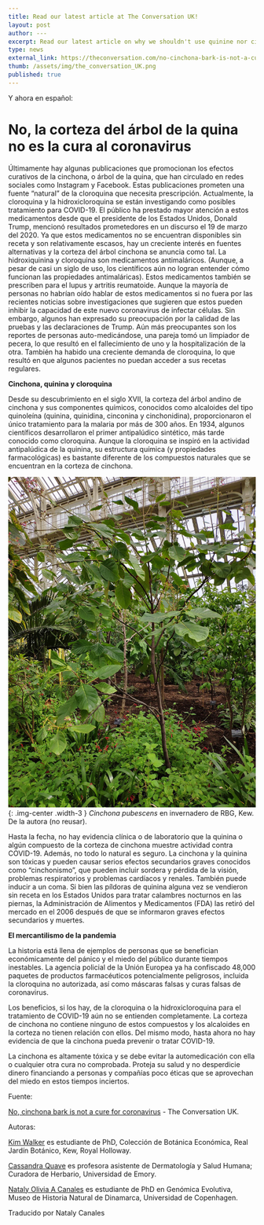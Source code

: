 ```yaml
---
title: Read our latest article at The Conversation UK!
layout: post
author: ---
excerpt: Read our latest article on why we shouldn't use quinine nor cinchona bark to treat or prevent COVID-19. Great collaborative work with Kim Walker and Cassandra Quave. Also ¡versión en español!
type: news
external_link: https://theconversation.com/no-cinchona-bark-is-not-a-cure-for-coronavirus-134947
thumb: /assets/img/the_conversation_UK.png
published: true
---
```


Y ahora en español:

# No, la corteza del árbol de la quina no es la cura al coronavirus

Últimamente hay algunas publicaciones que promocionan los efectos curativos de la cinchona, o árbol de la quina, que han circulado en redes sociales como Instagram y Facebook. Estas publicaciones prometen una fuente “natural” de la cloroquina que necesita prescripción.
Actualmente, la cloroquina y la hidroxicloroquina se están investigando como posibles tratamiento para COVID-19. El público ha prestado mayor atención a estos medicamentos desde que el presidente de los Estados Unidos, Donald Trump, mencionó resultados prometedores en un discurso el 19 de marzo del 2020. Ya que estos medicamentos no se encuentran disponibles sin receta y son relativamente escasos, hay un creciente interés en fuentes alternativas y la corteza del árbol cinchona se anuncia como tal.
La hidroxiquinina y cloroquina son medicamentos antimaláricos. (Aunque, a pesar de casi un siglo de uso, los científicos aún no logran entender cómo funcionan las propiedades antimaláricas). Estos medicamentos también se prescriben para el lupus y artritis reumatoide.
Aunque la mayoría de personas no habrían oído hablar de estos medicamentos si no fuera por las recientes noticias sobre investigaciones que sugieren que estos pueden inhibir la capacidad de este nuevo coronavirus de infectar células. Sin embargo, algunos han expresado su preocupación por la calidad de las pruebas y las declaraciones de Trump. Aún más preocupantes son los reportes de personas auto-medicándose, una pareja tomó un limpiador de pecera, lo que resultó en el fallecimiento de uno y la hospitalización de la otra.
También ha habido una creciente demanda de cloroquina, lo que resultó en que algunos pacientes no puedan acceder a sus recetas regulares.

**Cinchona, quinina y cloroquina**

Desde su descubrimiento en el siglo XVII, la corteza del árbol andino de cinchona y sus componentes químicos, conocidos como alcaloides del tipo quinoleína (quinina, quinidina, cinconina y cinchonidina), proporcionaron el único tratamiento para la malaria por más de 300 años. En 1934, algunos científicos desarrollaron el primer antipalúdico sintético, más tarde conocido como cloroquina. Aunque la cloroquina se inspiró en la actividad antipalúdica de la quinina, su estructura química (y propiedades farmacológicas) es bastante diferente de los compuestos naturales que se encuentran en la corteza de cinchona.

![](/assets/img/cinchona_Kew.jpg){: .img-center .width-3 }
_Cinchona pubescens_ en invernadero de RBG, Kew. De la autora (no reusar). 



Hasta la fecha, no hay evidencia clínica o de laboratorio que la quinina o algún compuesto de la corteza de cinchona muestre actividad contra COVID-19. Además, no todo lo natural es seguro. La cinchona y la quinina son tóxicas y pueden causar serios efectos secundarios graves conocidos como “cinchonismo”, que pueden incluir	sordera y pérdida de la visión, problemas respiratorios y problemas cardíacos y renales. También puede inducir a un coma.
Si bien las píldoras de quinina alguna vez se vendieron sin receta en los Estados Unidos para tratar calambres nocturnos en las piernas, la Administración de Alimentos y Medicamentos (FDA) las retiró del mercado en el 2006 después de que se informaron graves efectos secundarios y muertes.

**El mercantilismo de la pandemia**

La historia está llena de ejemplos de personas que se benefician económicamente del pánico y el miedo del público durante tiempos inestables. La agencia policial de la Unión Europea ya ha confiscado 48,000 paquetes de productos farmacéuticos potencialmente peligrosos, incluida la cloroquina no autorizada, así como máscaras falsas y curas falsas de coronavirus.

Los beneficios, si los hay, de la cloroquina o la hidroxicloroquina para el tratamiento de COVID-19 aún no se entienden completamente. La corteza de cinchona no contiene ninguno de estos compuestos y los alcaloides en la corteza no tienen relación con ellos. Del mismo modo, hasta ahora no hay evidencia de que la cinchona pueda prevenir o tratar COVID-19.

La cinchona es altamente tóxica y se debe evitar la automedicación con ella o cualquier otra cura no comprobada. Proteja su salud y no desperdicie dinero financiando a personas y compañías poco éticas que se aprovechan del miedo en estos tiempos inciertos.

Fuente:

[No, cinchona bark is not a cure for coronavirus](https://theconversation.com/no-cinchona-bark-is-not-a-cure-for-coronavirus-134947) - The Conversation UK.

Autoras:

[Kim Walker](https://www.kimwalkerresearch.com/) es estudiante de PhD, Colección de Botánica Económica, Real Jardín Botánico, Kew, Royal Holloway.

[Cassandra Quave](http://etnobotanica.us/) es profesora asistente de Dermatología y Salud Humana; Curadora de Herbario, Universidad de Emory.

[Nataly Olivia A Canales](http://dnataly.com) es estudiante de PhD en Genómica Evolutiva, Museo de Historia Natural de Dinamarca, Universidad de Copenhagen.


Traducido por Nataly Canales


